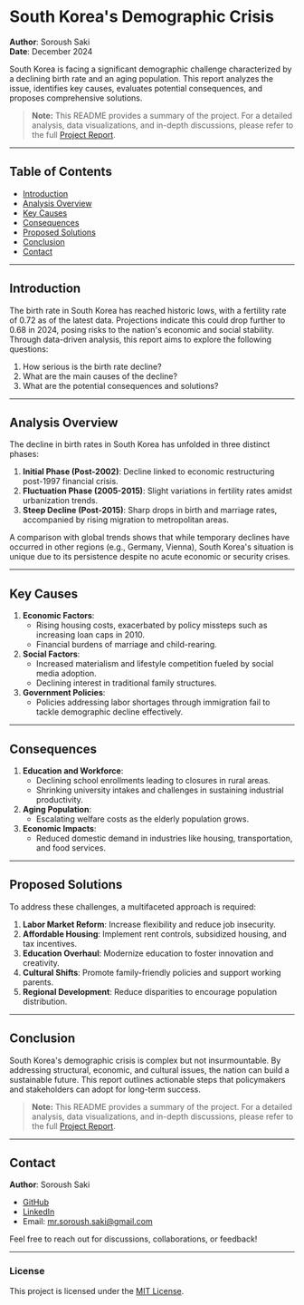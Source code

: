 # South Korea's Demographic Crisis

**Author**: Soroush Saki  
**Date**: December 2024  

South Korea is facing a significant demographic challenge characterized by a declining birth rate and an aging population. This report analyzes the issue, identifies key causes, evaluates potential consequences, and proposes comprehensive solutions.

> **Note:** This README provides a summary of the project. For a detailed analysis, data visualizations, and in-depth discussions, please refer to the full [Project Report](https://drive.google.com/file/d/1Sb0soChPMwRTlT4qYL5RlOmykT2vbO0n/view?usp=sharing).

---

## Table of Contents
- [Introduction](#introduction)
- [Analysis Overview](#analysis-overview)
- [Key Causes](#key-causes)
- [Consequences](#consequences)
- [Proposed Solutions](#proposed-solutions)
- [Conclusion](#conclusion)
- [Contact](#contact)

---

## Introduction
The birth rate in South Korea has reached historic lows, with a fertility rate of 0.72 as of the latest data. Projections indicate this could drop further to 0.68 in 2024, posing risks to the nation's economic and social stability. Through data-driven analysis, this report aims to explore the following questions:  
1. How serious is the birth rate decline?  
2. What are the main causes of the decline?  
3. What are the potential consequences and solutions?

---

## Analysis Overview
The decline in birth rates in South Korea has unfolded in three distinct phases:  
1. **Initial Phase (Post-2002)**: Decline linked to economic restructuring post-1997 financial crisis.  
2. **Fluctuation Phase (2005-2015)**: Slight variations in fertility rates amidst urbanization trends.  
3. **Steep Decline (Post-2015)**: Sharp drops in birth and marriage rates, accompanied by rising migration to metropolitan areas.

A comparison with global trends shows that while temporary declines have occurred in other regions (e.g., Germany, Vienna), South Korea's situation is unique due to its persistence despite no acute economic or security crises.

---

## Key Causes
1. **Economic Factors**:
   - Rising housing costs, exacerbated by policy missteps such as increasing loan caps in 2010.
   - Financial burdens of marriage and child-rearing.
2. **Social Factors**:
   - Increased materialism and lifestyle competition fueled by social media adoption.
   - Declining interest in traditional family structures.
3. **Government Policies**:
   - Policies addressing labor shortages through immigration fail to tackle demographic decline effectively.

---

## Consequences
1. **Education and Workforce**:
   - Declining school enrollments leading to closures in rural areas.
   - Shrinking university intakes and challenges in sustaining industrial productivity.
2. **Aging Population**:
   - Escalating welfare costs as the elderly population grows.
3. **Economic Impacts**:
   - Reduced domestic demand in industries like housing, transportation, and food services.

---

## Proposed Solutions
To address these challenges, a multifaceted approach is required:  
1. **Labor Market Reform**: Increase flexibility and reduce job insecurity.  
2. **Affordable Housing**: Implement rent controls, subsidized housing, and tax incentives.  
3. **Education Overhaul**: Modernize education to foster innovation and creativity.  
4. **Cultural Shifts**: Promote family-friendly policies and support working parents.  
5. **Regional Development**: Reduce disparities to encourage population distribution.

---

## Conclusion
South Korea's demographic crisis is complex but not insurmountable. By addressing structural, economic, and cultural issues, the nation can build a sustainable future. This report outlines actionable steps that policymakers and stakeholders can adopt for long-term success.

> **Note:** This README provides a summary of the project. For a detailed analysis, data visualizations, and in-depth discussions, please refer to the full [Project Report](./South-Korea-Demographic-Crisis.pdf).

---

## Contact
**Author**: Soroush Saki  
- [GitHub](https://github.com/soroush-saki)  
- [LinkedIn](https://www.linkedin.com/in/soroush-saki)  
- Email: [mr.soroush.saki@gmail.com](mailto:mr.soroush.saki@gmail.com)  

Feel free to reach out for discussions, collaborations, or feedback!

---

### License
This project is licensed under the [MIT License](LICENSE).
